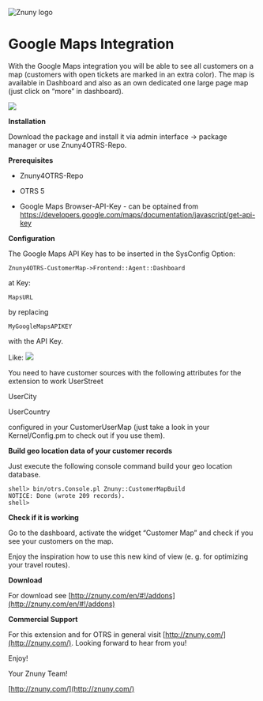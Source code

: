 ![Znuny logo](http://znuny.com/assets/images/logo_small.png)

Google Maps Integration
=======================
With the Google Maps integration you will be able to see all customers on a map (customers with open tickets are marked in an extra color). The map is available in Dashboard and also as an own dedicated one large page map (just click on “more” in dashboard).

<img src="https://raw.github.com/znuny/Znuny4OTRS-CustomerMap/master/screenshots/customermap.png" />

**Installation**

Download the package and install it via admin interface -> package manager or use Znuny4OTRS-Repo.


**Prerequisites**

- Znuny4OTRS-Repo

- OTRS 5

- Google Maps Browser-API-Key - can be optained from https://developers.google.com/maps/documentation/javascript/get-api-key

**Configuration**

The Google Maps API Key has to be inserted in the SysConfig Option:
```
Znuny4OTRS-CustomerMap->Frontend::Agent::Dashboard
```
at Key:
```
MapsURL
```
by replacing
```
MyGoogleMapsAPIKEY
```
with the API Key.

Like:
<img src="https://raw.github.com/znuny/Znuny4OTRS-CustomerMap/master/doc/de/images/MapKeyInsert.jpg" />

You need to have customer sources with the following attributes for the extension to work
UserStreet

UserCity

UserCountry

configured in your CustomerUserMap (just take a look in your Kernel/Config.pm to check out if you use them).

**Build geo location data of your customer records**

Just execute the following console command build your geo location database.

    shell> bin/otrs.Console.pl Znuny::CustomerMapBuild
    NOTICE: Done (wrote 209 records).
    shell>

**Check if it is working**

Go to the dashboard, activate the widget “Customer Map” and check if you see your customers on the map.

Enjoy the inspiration how to use this new kind of view (e. g. for optimizing your travel routes).

**Download**

For download see [http://znuny.com/en/#!/addons](http://znuny.com/en/#!/addons)

**Commercial Support**

For this extension and for OTRS in general visit [http://znuny.com/](http://znuny.com/). Looking forward to hear from you!

Enjoy!

 Your Znuny Team!

 [http://znuny.com/](http://znuny.com/)
